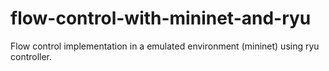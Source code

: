 # flow-control-with-mininet-and-ryu
Flow control implementation in a emulated environment (mininet) using ryu controller.
